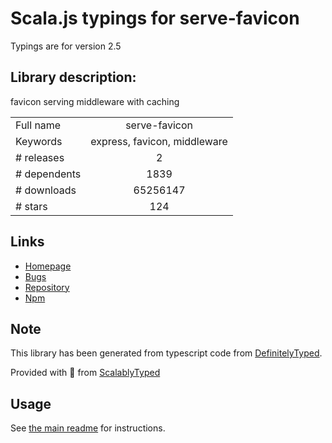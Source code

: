 
# Scala.js typings for serve-favicon

Typings are for version 2.5

## Library description:
favicon serving middleware with caching

|                    |                 |
| ------------------ | :-------------: |
| Full name          | serve-favicon |
| Keywords           | express, favicon, middleware |
| # releases         | 2 |
| # dependents       | 1839 |
| # downloads        | 65256147 |
| # stars            | 124 |

## Links
- [Homepage](https://github.com/expressjs/serve-favicon#readme)
- [Bugs](https://github.com/expressjs/serve-favicon/issues)
- [Repository](https://github.com/expressjs/serve-favicon)
- [Npm](https://www.npmjs.com/package/serve-favicon)
    


## Note
This library has been generated from typescript code from [DefinitelyTyped](https://definitelytyped.org).

Provided with :purple_heart: from [ScalablyTyped](https://github.com/oyvindberg/ScalablyTyped)

## Usage
See [the main readme](../../readme.md) for instructions.


